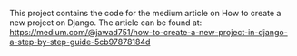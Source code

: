This project contains the code for the medium article on How to create a new project on Django. The article can be found at: https://medium.com/@jawad751/how-to-create-a-new-project-in-django-a-step-by-step-guide-5cb97878184d
